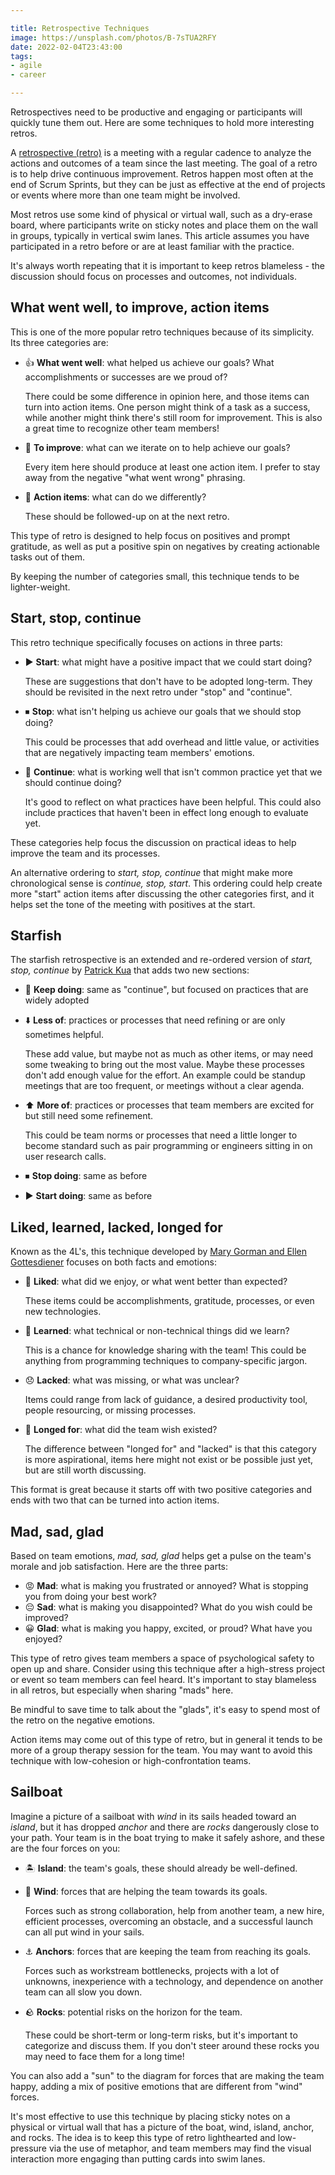 ```yaml
---

title: Retrospective Techniques
image: https://unsplash.com/photos/B-7sTUA2RFY
date: 2022-02-04T23:43:00
tags:
- agile
- career

---
```


Retrospectives need to be productive and engaging or participants will quickly tune them out. Here are some techniques to hold more interesting retros.

A [retrospective (retro)](https://www.agilealliance.org/glossary/heartbeatretro) is a meeting with a regular cadence to analyze the actions and outcomes of a team since the last meeting. The goal of a retro is to help drive continuous improvement. Retros happen most often at the end of Scrum Sprints, but they can be just as effective at the end of projects or events where more than one team might be involved.

Most retros use some kind of physical or virtual wall, such as a dry-erase board, where participants write on sticky notes and place them on the wall in groups, typically in vertical swim lanes. This article assumes you have participated in a retro before or are at least familiar with the practice.

It's always worth repeating that it is important to keep retros blameless - the discussion should focus on processes and outcomes, not individuals.

## What went well, to improve, action items

This is one of the more popular retro techniques because of its simplicity. Its three categories are:

- 👍 **What went well**: what helped us achieve our goals? What accomplishments or successes are we proud of?

  There could be some difference in opinion here, and those items can turn into action items. One person might think of a task as a success, while another might think there's still room for improvement. This is also a great time to recognize other team members!

- 💭 **To improve**: what can we iterate on to help achieve our goals?

  Every item here should produce at least one action item. I prefer to stay away from the negative "what went wrong" phrasing.

- 📝 **Action items**: what can do we differently?

  These should be followed-up on at the next retro.

This type of retro is designed to help focus on positives and prompt gratitude, as well as put a positive spin on negatives by creating actionable tasks out of them.

By keeping the number of categories small, this technique tends to be lighter-weight.

## Start, stop, continue

This retro technique specifically focuses on actions in three parts:

- ▶️ **Start**️: what might have a positive impact that we could start doing?

  These are suggestions that don't have to be adopted long-term. They should be revisited in the next retro under "stop" and "continue".

- ⏹ **Stop**: what isn't helping us achieve our goals that we should stop doing?

  This could be processes that add overhead and little value, or activities that are negatively impacting team members' emotions.

- 🔁 **Continue**: what is working well that isn't common practice yet that we should continue doing?

  It's good to reflect on what practices have been helpful. This could also include practices that haven't been in effect long enough to evaluate yet.

These categories help focus the discussion on practical ideas to help improve the team and its processes.

An alternative ordering to _start, stop, continue_ that might make more chronological sense is _continue, stop, start_. This ordering could help create more "start" action items after discussing the other categories first, and it helps set the tone of the meeting with positives at the start.

## Starfish

The starfish retrospective is an extended and re-ordered version of _start, stop, continue_ by [Patrick Kua](https://www.thekua.com/rant/2006/03/the-retrospective-starfish/) that adds two new sections:

- 🔁 **Keep doing**: same as "continue", but focused on practices that are widely adopted
- ⬇️ **Less of**️: practices or processes that need refining or are only sometimes helpful.

  These add value, but maybe not as much as other items, or may need some tweaking to bring out the most value. Maybe these processes don't add enough value for the effort. An example could be standup meetings that are too frequent, or meetings without a clear agenda.

- ⬆️ **More of**️: practices or processes that team members are excited for but still need some refinement.

  This could be team norms or processes that need a little longer to become standard such as pair programming or engineers sitting in on user research calls.

- ⏹ **Stop doing**: same as before
- ▶️ **Start doing**️: same as before

## Liked, learned, lacked, longed for

Known as the 4L's, this technique developed by [Mary Gorman and Ellen Gottesdiener](https://www.ebgconsulting.com/blog/the-4ls-a-retrospective-technique/) focuses on both facts and emotions:

- 🙂 **Liked**: what did we enjoy, or what went better than expected?

  These items could be accomplishments, gratitude, processes, or even new technologies.

- 🧠 **Learned**: what technical or non-technical things did we learn?

  This is a chance for knowledge sharing with the team! This could be anything from programming techniques to company-specific jargon.

- 😞 **Lacked**: what was missing, or what was unclear?

  Items could range from lack of guidance, a desired productivity tool, people resourcing, or missing processes.

- 💭 **Longed for**: what did the team wish existed?

  The difference between "longed for" and "lacked" is that this category is more aspirational, items here might not exist or be possible just yet, but are still worth discussing.

This format is great because it starts off with two positive categories and ends with two that can be turned into action items.

## Mad, sad, glad

Based on team emotions, _mad, sad, glad_ helps get a pulse on the team's morale and job satisfaction. Here are the three parts:

- 😡 **Mad**: what is making you frustrated or annoyed? What is stopping you from doing your best work?
- 😔 **Sad**: what is making you disappointed? What do you wish could be improved?
- 😀 **Glad**: what is making you happy, excited, or proud? What have you enjoyed?

This type of retro gives team members a space of psychological safety to open up and share. Consider using this technique after a high-stress project or event so team members can feel heard. It's important to stay blameless in all retros, but especially when sharing "mads" here.

Be mindful to save time to talk about the "glads", it's easy to spend most of the retro on the negative emotions.

Action items may come out of this type of retro, but in general it tends to be more of a group therapy session for the team. You may want to avoid this technique with low-cohesion or high-confrontation teams.

## Sailboat

Imagine a picture of a sailboat with _wind_ in its sails headed toward an _island_, but it has dropped _anchor_ and there are _rocks_ dangerously close to your path. Your team is in the boat trying to make it safely ashore, and these are the four forces on you:

- 🏝 **Island**: the team's goals, these should already be well-defined.
- 💨 **Wind**: forces that are helping the team towards its goals.

  Forces such as strong collaboration, help from another team, a new hire, efficient processes, overcoming an obstacle, and a successful launch can all put wind in your sails.

- ⚓️ **Anchors**️: forces that are keeping the team from reaching its goals.

  Forces such as workstream bottlenecks, projects with a lot of unknowns, inexperience with a technology, and dependence on another team can all slow you down.

- 🪨 **Rocks**: potential risks on the horizon for the team.

  These could be short-term or long-term risks, but it's important to categorize and discuss them. If you don't steer around these rocks you may need to face them for a long time!

You can also add a "sun" to the diagram for forces that are making the team happy, adding a mix of positive emotions that are different from "wind" forces.

It's most effective to use this technique by placing sticky notes on a physical or virtual wall that has a picture of the boat, wind, island, anchor, and rocks. The idea is to keep this type of retro lighthearted and low-pressure via the use of metaphor, and team members may find the visual interaction more engaging than putting cards into swim lanes.
